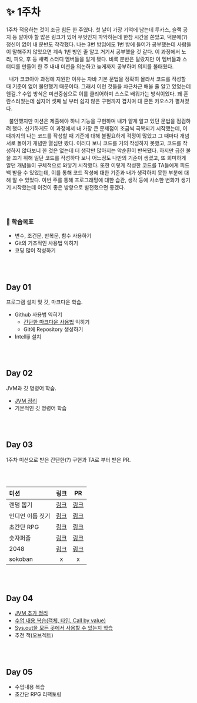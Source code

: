 # ✨ 1주차

1주차 적응하는 것이 조금 힘든 한 주였다. 첫 날이 가장 기억에 남는데 루카스, 슬랙 공지 등 알아야 할 많은 링크가 있어 무엇인지 파악하는데 한참 시간을 쏟았고, 덕분에(?) 정신이 없어 내 분반도 착각했다.
나는 3번 방임에도 1번 방에 들어가 공부했는데 사람들이 말해주지 않았으면 계속 1번 방인 줄 알고 거기서 공부했을 것 같다. 이 과정에서 노리, 피오, 후 등 새벽 스터디 멤버들을 알게 됐다. 비록 분반은 달랐지만
이 멤버들과 스터디를 만들어 한 주 내내 미션을 의논하고 늦게까지 공부하며 의지를 불태웠다.

&nbsp; 내가 코코아아 과정에 지원한 이유는 자바 기본 문법을 정확히 몰라서 코드를 작성할 때 기준이 없어 불안했기 때문이다. 그래서 이런 것들을 차근차근 배울 줄 알고 있었는데 웬걸..? 수업 방식은
미션중심으로 이를 클리어하며 스스로 배워가는 방식이었다. 꽤 혼란스러웠는데 심지어 셋째 날 부터 쉽지 않은 구현까지 겹치며 대 혼돈 카오스가 펼쳐졌다.

&nbsp; 불안했지만 미션은 제출해야 하니 기능을 구현하며 내가 얕게 알고 있던 문법을 점검하려 했다. 신기하게도 이 과정에서 내 가장 큰 문제점이 조금씩 극복되기 시작했는데, 이때까지의 나는 코드를 작성할 때
기준에 대해 불필요하게 걱정이 많았고 그 때마다 개념서로 돌아가 개념만 열심만 봤다. 이러다 보니 코드를 거의 작성하지 못했고, 코드를 작성하지 않다보니 한 것은 없는데 더 생각만 많아지는 악순환이 반복됐다. 하지만
급한 불을 끄기 위해 일단 코드를 작성하다 보니 어느정도 나만의 기준이 생겼고, 또 희미하게 알던 개념들이 구체적으로 와닿기 시작했다. 또한 이렇게 작성한 코드를 TA들에게 피드백 받을 수 있었는데, 이를 통해 코드
작성에 대한 기준과 내가 생각하지 못한 부분에 대해 알 수 있었다. 이번 주를 통해 프로그래밍에 대한 습관, 생각 등에 사소한 변화가 생기기 시작했는데 이것이 좋은 방향으로 발전했으면 좋겠다.

<br/><br/>

### 📘 학습목표

- 변수, 조건문, 반복문, 함수 사용하기
- Git의 기초적인 사용법 익히기
- 코딩 많이 작성하기

<br/><br/>

## Day 01

프로그램 설치 및 깃, 마크다운 학습.

- Github 사용법 익히기
    - [간단한 마크다운 사용법](./day_01/markdown_practice.md) 익히기
    - Git에 Repository 생성하기
- Intelliji 설치

<br/><br/>

## Day 02

JVM과 깃 명령어 학습.

- [JVM 정리](./day_02/jvm.md)
- 기본적인 깃 명령어 학습

<br/><br/>

## Day 03

1주차 미션으로 받은 간단한(?) 구현과 TA로 부터 받은 PR.

<br/><br/>

| 미션      |  링크                        | PR   |
| :--------| :---------------------------:|:---:|
| 랜덤 뽑기 | [링크](https://github.com/devjun10/RandomPick)| [링크](https://github.com/devjun10/RandomPick/pull/1) |  
| 인디언 이름 짓기| [링크](https://github.com/devjun10/IndianGame)|[링크](https://github.com/devjun10/IndianGame/pull/1)| 
| 초간단 RPG | [링크](https://github.com/devjun10/Simple-RPG)|[링크]()|
| 숫자퍼즐 | [링크]() |[링크]()|
| 2048 | [링크]() |[링크]()|
| sokoban | x |x|

<br/><br/>

## Day 04

- [JVM 추가 정리](./day_02/jvm.md)
- [수업 내용 복습(객체, 타입, Call by value)](./day_04/readme.md)
- [Sys.out을 모든 곳에서 사용할 수 있는지 학습](https://sangwoo0727.github.io/java/JAVA-sysout/)
- 추천 책(오브젝트)

<br/><br/>

## Day 05

- 수업내용 복습
- 초간단 RPG 리팩토링

<br/><br/>